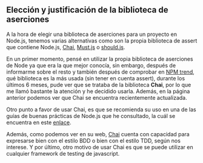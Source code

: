 ## Elección y justificación de la biblioteca de aserciones 

A la hora de elegir una biblioteca de aserciones para un proyecto en Node.js, tenemos varias alternativas como son la propia biblioteca de assert que contiene Node.js, [Chai](https://www.chaijs.com/), [Must.js](https://github.com/moll/js-must) o [should.js](https://github.com/shouldjs/should.js).

En un primer momento, pensé en utilizar la propia biblioteca de aserciones de Node ya que era la que mejor conocía, sin embargo, después de informarme sobre el resto y también después de comprobar en [NPM trend](https://www.npmtrends.com/chai-vs-expect.js-vs-should-vs-must), qué biblioteca es la más usada (sin tener en cuenta assert), durante los últimos 6 meses, pude ver que se trataba de la biblioteca **Chai**, por lo que me llamó bastante la atención y he decidido usarla. Además, en la página anterior podemos ver que Chai se encuentra recientemente actualizada. 

Otro punto a favor de usar Chai, es que se recomienda su uso en una de las guías de buenas prácticas de Node.js que he consultado, la cuál se encuentra en este [enlace](https://github.com/goldbergyoni/nodebestpractices/blob/master/sections/errorhandling/testingerrorflows.md). 

Además, como podemos ver en su web, [Chai](https://www.chaijs.com/) cuenta con capacidad para expresarse bien con el estilo BDD o bien con el estilo TDD, según nos interese. Y por último, otro motivo de usar Chai es que se puede utilizar en cualquier framework de testing de javascript. 
